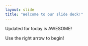 ```yaml
---
layout: slide
title: "Welcome to our slide deck!"
---
```


Updated for today is AWESOME!

Use the right arrow to begin!
